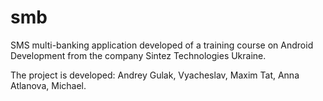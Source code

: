 # smb

SMS multi-banking application developed of a training course on Android Development from the company Sintez Technologies Ukraine.

The project is developed: Andrey Gulak, Vyacheslav, Maxim Tat, Anna Atlanova, Michael.

